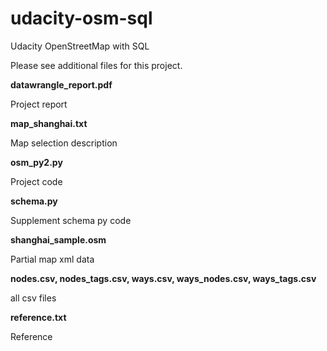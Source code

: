 # udacity-osm-sql
Udacity OpenStreetMap with SQL

Please see additional files for this project. 

**datawrangle_report.pdf**

Project report

**map_shanghai.txt**

Map selection description

**osm_py2.py**

Project code

**schema.py**

Supplement schema py code

**shanghai_sample.osm**

Partial map xml data

**nodes.csv, nodes_tags.csv, ways.csv, ways_nodes.csv, ways_tags.csv**

all csv files

**reference.txt**

Reference
